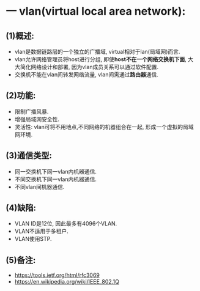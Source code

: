 # 一 vlan(virtual local area network):
## (1)概述:
- vlan是数据链路层的一个独立的广播域, virtual相对于lan(局域网)而言.
- vlan允许网络管理员将host进行分组, 即使**host不在一个网络交换机下面**, 大大简化网络设计和部署, 因为vlan成员关系可以通过软件配置.
- 交换机不能在vlan间转发网络流量, vlan间需通过**路由器**通信.

## (2)功能:
- 限制广播风暴.
- 增强局域网安全性.
- 灵活性: vlan可将不用地点,不同网络的机器组合在一起, 形成一个虚拟的局域网环境.

## (3)通信类型:
- 同一交换机下同一vlan内机器通信.
- 不同交换机下同一vlan内机器通信.
- 不同vlan间机器通信.

## (4)缺陷:
- VLAN ID是12位, 因此最多有4096个VLAN. 
- VLAN不适用于多租户.
- VLAN使用STP.

## (5)备注:
- https://tools.ietf.org/html/rfc3069
- https://en.wikipedia.org/wiki/IEEE_802.1Q
